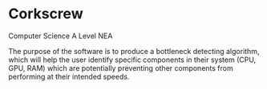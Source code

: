 # Corkscrew
Computer Science A Level NEA

The purpose of the software is to produce a bottleneck detecting algorithm, 
which will help the user identify specific components in their system (CPU, GPU, RAM) 
which are potentially preventing other components from performing at their intended speeds.

